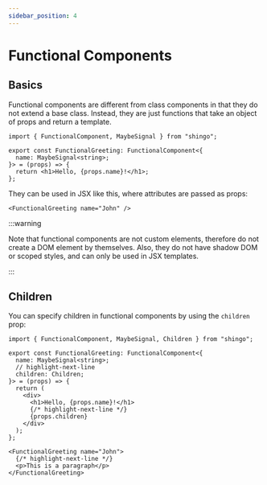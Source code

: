 ```yaml
---
sidebar_position: 4
---
```


# Functional Components

## Basics

Functional components are different from class components in that they do not
extend a base class. Instead, they are just functions that take an object of
props and return a template.

```tsx
import { FunctionalComponent, MaybeSignal } from "shingo";

export const FunctionalGreeting: FunctionalComponent<{
  name: MaybeSignal<string>;
}> = (props) => {
  return <h1>Hello, {props.name}!</h1>;
};
```

They can be used in JSX like this, where attributes are passed as props:

```tsx
<FunctionalGreeting name="John" />
```

:::warning

Note that functional components are not custom elements, therefore do not create
a DOM element by themselves. Also, they do not have shadow DOM or scoped styles,
and can only be used in JSX templates.

:::

## Children

You can specify children in functional components by using the `children` prop:

```tsx
import { FunctionalComponent, MaybeSignal, Children } from "shingo";

export const FunctionalGreeting: FunctionalComponent<{
  name: MaybeSignal<string>;
  // highlight-next-line
  children: Children;
}> = (props) => {
  return (
    <div>
      <h1>Hello, {props.name}!</h1>
      {/* highlight-next-line */}
      {props.children}
    </div>
  );
};
```

```tsx
<FunctionalGreeting name="John">
  {/* highlight-next-line */}
  <p>This is a paragraph</p>
</FunctionalGreeting>
```
